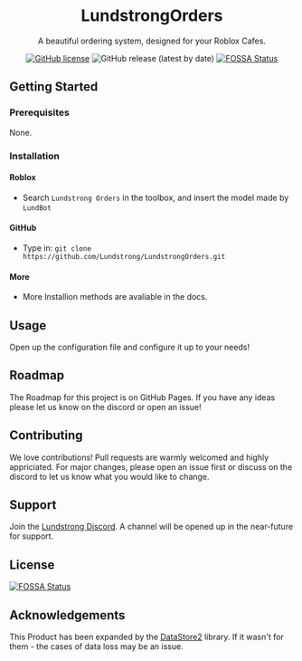 <div align="center">

# LundstrongOrders
A beautiful ordering system, designed for your Roblox Cafes. 

<a href="https://github.com/Lundstrong/Edit-Roblox-Place/blob/master/LICENSE"><img alt="GitHub license" src="https://img.shields.io/github/license/Lundstrong/Edit-Roblox-Place"></a>
<img alt="GitHub release (latest by date)" src="https://img.shields.io/github/v/release/Lundstrong/LundstrongOrders">
<a href="https://app.fossa.com/projects/git%2Bgithub.com%2FLundstrong%2FLundstrongOrders?ref=badge_shield"><img alt="FOSSA Status" src="https://app.fossa.com/api/projects/git%2Bgithub.com%2FLundstrong%2FLundstrongOrders.svg?type=shield"></a>
</div>

## Getting Started

### Prerequisites

None.

### Installation

#### Roblox

 * Search `Lundstrong Orders` in the toolbox, and insert the model made by `LundBot`

#### GitHub

* Type in: `git clone https://github.com/Lundstrong/LundstrongOrders.git`

#### More

* More Installion methods are avaliable in the docs.

## Usage

Open up the configuration file and configure it up to your needs!

## Roadmap
The Roadmap for this project is on GitHub Pages. If you have any ideas please let us know on the discord or open an issue!

## Contributing
We love contributions! Pull requests are warmly welcomed and highly appriciated. For major changes, please open an issue first or discuss on the discord to let us know what you would like to change.

## Support
Join the [Lundstrong Discord](https://discord.gg/2w9PmHZPwX). A channel will be opened up in the near-future for support.

## License
[![FOSSA Status](https://app.fossa.com/api/projects/git%2Bgithub.com%2FLundstrong%2FLundstrongOrders.svg?type=large)](https://app.fossa.com/projects/git%2Bgithub.com%2FLundstrong%2FLundstrongOrders?ref=badge_large)

## Acknowledgements

This Product has been expanded by the [DataStore2](https://kampfkarren.github.io/Roblox/) library. If it wasn't for them - the cases of data loss may be an issue.
